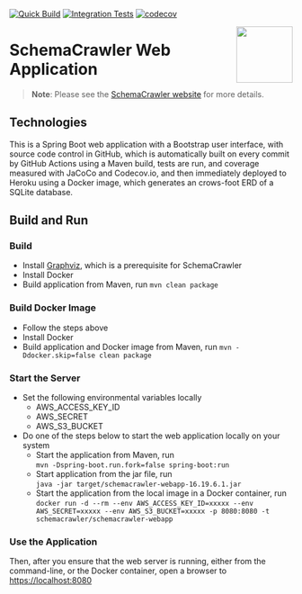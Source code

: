 [![Quick Build](https://github.com/schemacrawler/SchemaCrawler-Web-Application/workflows/Quick%20Build/badge.svg)](https://github.com/schemacrawler/SchemaCrawler-Web-Application/actions?query=workflow%3A%22Quick+Build%22)
[![Integration Tests](https://github.com/schemacrawler/SchemaCrawler-Web-Application/actions/workflows/integration-tests.yml/badge.svg)](https://github.com/schemacrawler/SchemaCrawler-Web-Application/actions/workflows/integration-tests.yml)
[![codecov](https://codecov.io/gh/schemacrawler/SchemaCrawler-Web-Application/branch/master/graph/badge.svg)](https://app.codecov.io/gh/schemacrawler/SchemaCrawler-Web-Application)

<img src="https://raw.githubusercontent.com/schemacrawler/SchemaCrawler/master/schemacrawler-website/src/site/resources/images/schemacrawler_logo.png" height="100px" width="100px" align="right" />

# SchemaCrawler Web Application

> **Note**: Please see the [SchemaCrawler website](https://www.schemacrawler.com/) for more details.


## Technologies

This is a Spring Boot web application with a Bootstrap user interface, with source code control in GitHub, which is automatically built on every commit by GitHub Actions using a Maven build, tests are run, and coverage measured with JaCoCo and Codecov.io, and then immediately deployed to Heroku using a Docker image, which generates an crows-foot ERD of a SQLite database.


## Build and Run

### Build

- Install [Graphviz](https://www.graphviz.org), which is a prerequisite for SchemaCrawler
- Install Docker
- Build application from Maven, run `mvn clean package`


### Build Docker Image

- Follow the steps above
- Install Docker
- Build application and Docker image from Maven, run `mvn -Ddocker.skip=false clean package`


### Start the Server

- Set the following environmental variables locally
  - AWS_ACCESS_KEY_ID
  - AWS_SECRET
  - AWS_S3_BUCKET
- Do one of the steps below to start the web application locally on your system
  - Start the application from Maven, run  
	  `mvn -Dspring-boot.run.fork=false spring-boot:run`
  - Start application from the jar file, run  
	  `java -jar target/schemacrawler-webapp-16.19.6.1.jar`
  - Start the application from the local image in a Docker container, run  
	  `docker run -d --rm --env AWS_ACCESS_KEY_ID=xxxxx --env AWS_SECRET=xxxxx --env AWS_S3_BUCKET=xxxxx -p 8080:8080 -t schemacrawler/schemacrawler-webapp`


### Use the Application

Then, after you ensure that the web server is running, either from the command-line,
or the Docker container, open a browser to
[https://localhost:8080](https://localhost:8080)
